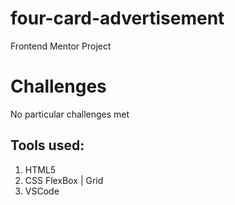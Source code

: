# four-card-advertisement
Frontend Mentor Project

# Challenges 
No particular challenges met 

## Tools used:

1. HTML5
2. CSS FlexBox | Grid
3. VSCode
